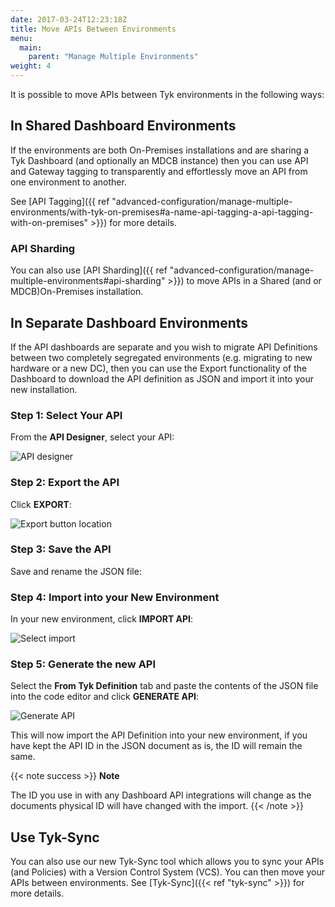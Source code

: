 ```yaml
---
date: 2017-03-24T12:23:18Z
title: Move APIs Between Environments
menu:
  main:
    parent: "Manage Multiple Environments"
weight: 4 
---
```


It is possible to move APIs between Tyk environments in the following ways:

## In Shared Dashboard Environments

If the environments are both On-Premises installations and are sharing a Tyk Dashboard (and optionally an MDCB instance) then you can use API and Gateway tagging to transparently and effortlessly move an API from one environment to another.

See [API Tagging]({{ ref "advanced-configuration/manage-multiple-environments/with-tyk-on-premises#a-name-api-tagging-a-api-tagging-with-on-premises" >}}) for more details.

### API Sharding

You can also use [API Sharding]({{ ref "advanced-configuration/manage-multiple-environments#api-sharding" >}}) to move APIs in a Shared (and or MDCB)On-Premises installation.

## In Separate Dashboard Environments

If the API dashboards are separate and you wish to migrate API Definitions between two completely segregated environments (e.g. migrating to new hardware or a new DC), then you can use the Export functionality of the Dashboard to download the API definition as JSON and import it into your new installation.

### Step 1: Select Your API

From the **API Designer**, select your API:

![API designer](img/2.10/apis_list.png)

### Step 2: Export the API

Click **EXPORT**:

![Export button location](img/2.10/export_api_button.png)

### Step 3: Save the API

Save and rename the JSON file:

### Step 4: Import into your New Environment

In your new environment, click **IMPORT API**:

![Select import](img/2.10/import_api_button.png)

### Step 5: Generate the new API

Select the **From Tyk Definition** tab and paste the contents of the JSON file into the code editor and click **GENERATE API**:

![Generate API](img/2.10/import_tyk_definition.png)

This will now import the API Definition into your new environment, if you have kept the API ID in the JSON document as is, the ID will remain the same.

{{< note success >}}
**Note**  

The ID you use in with any Dashboard API integrations will change as the documents physical ID will have changed with the import.
{{< /note >}}

## Use Tyk-Sync

You can also use our new Tyk-Sync tool which allows you to sync your APIs (and Policies) with a Version Control System (VCS). You can then move your APIs between environments. See [Tyk-Sync]({{< ref "tyk-sync" >}}) for more details.